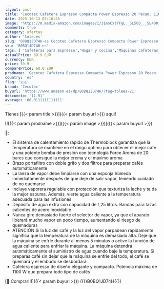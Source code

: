```yaml
---
layout: post
title: 'Cecotec Cafetera Espresso Compacta Power Espresso 20 Pecan. 1100W  20 Bares  Sistema Thermoblock  Vaporizador Orientable  Brazo Portafiltros con Doble salida y 2 Filtros  1 25 Litros'
date: 2025-10-13 07:16:46
image: 'https://m.media-amazon.com/images/I/31mGCxtTFgL._SL500_._SL400_.jpg'
comments: true
category: ofertas
author: 'tole.es'
slug: 'B0BQ1JD74H-es Cecotec Cafetera Espresso Compacta Power Espresso 20...'
sku: 'B0BQ1JD74H-es'
tags: [ 'Cafeteras para espresso','Hogar y cocina','Máquinas cafeteras','Máquinas de café espresso a vapor','Utensilios para café y té','cafetera','cecotec','🇪🇸', ]
actualPrice: 59.9 EUR
currency: EUR
price: 59.9
comparePrice: 68.0 EUR
prodname: 'Cecotec Cafetera Espresso Compacta Power Espresso 20 Pecan. 1100W  20 Bares  Sistema Thermoblock  Vaporizador Orientable  Brazo Portafiltros con Doble salida y 2 Filtros  1 25 Litros'
country: 'es'
flag: '🇪🇸'
brand: 'Cecotec'
buyurl: 'https://www.amazon.es/dp/B0BQ1JD74H/?tag=tolees-21'
descuento: '11.91'
average: '68.0111111111111'
---
```


Tienes [{{< param title >}}]({{< param buyurl >}}) aqui!

[![{{< param prodname >}}]({{< param image >}})]({{< param buyurl >}})

🔎:

- El sistema de calentamiento rápido de Thermoblock garantiza que la temperatura se mantiene en el rango óptimo para obtener el mejor café y una potente bomba de presión con tecnología Force Aroma de 20 bares que consigue la mejor crema y el máximo aroma
- Brazo portafiltro con doble grifo y dos filtros para preparar cafés automáticamente
- La lanza de vapor debe limpiarse con una esponja húmeda inmediatamente después de que deje de salir vapor, teniendo cuidado de no quemarse
- Incluye vaporera regulable con protección que texturiza la leche y te da la mejor espuma. Además, vierte agua caliente a la temperatura adecuada para las infusiones
- Depósito de agua extra con capacidad de 1,25 litros. Bandas para tazas calientes de acero inoxidable
- Nunca gire demasiado fuerte el selector de vapor, ya que el aparato liberará mucho vapor en poco tiempo, aumentando el riesgo de quemaduras
- ATENCIÓN Si la luz del café y la luz del vapor parpadean rápidamente significa que la temperatura de la máquina es demasiado alta. Deje que la máquina se enfríe durante al menos 5 minutos o active la función de agua caliente para enfriar la máquina. La máquina detendrá automáticamente el suministro de agua cuando baje la temperatura. Si preparas café sin dejar que la máquina se enfríe del todo, el café se quemará y el embudo se desbordará
- Cafetera espresso de diseño elegante y compacto. Potencia máxima de 1100 W que prepara todo tipo de cafés

[🛒 Comprar!!!]({{< param buyurl >}})
{{<world>}}B0BQ1JD74H{{</world>}}
